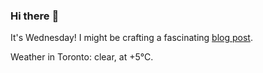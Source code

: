 ### Hi there :wave:

It's Wednesday! I might be crafting a fascinating [blog post](https://www.benjaminwuethrich.dev).

Weather in Toronto: clear, at +5°C.
